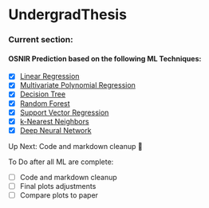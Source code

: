 # UndergradThesis

### Current section:
#### OSNIR Prediction based on the following ML Techniques:

- [x] [Linear Regression](/Machine%20Learning%20Techniques/Linear%20Regression/OSNIR_Linear_Regression.ipynb)
- [x] [Multivariate Polynomial Regression](/Machine%20Learning%20Techniques/Multivariate%20Polynomial%20Regression/OSNIR_Polynomial_Regression.ipynb)
- [x] [Decision Tree](/Machine%20Learning%20Techniques/Decision%20Tree/OSNIR_Decision_Tree.ipynb)
- [x] [Random Forest](/Machine%20Learning%20Techniques/Random%20Forest/OSNIR_Random_Forest.ipynb)
- [x] [Support Vector Regression](/Machine%20Learning%20Techniques/Support%20Vector%20Regression/OSNIR_SVR.ipynb)
- [x] [k-Nearest Neighbors](/Machine%20Learning%20Techniques/k-Nearest%20Neighbors/OSNIR_kNN.ipynb)
- [x] [Deep Neural Network](/Machine%20Learning%20Techniques/Neural%20Network/OSNIR_NeuralNetwork.ipynb)

Up Next: Code and markdown cleanup :robot:

To Do after all ML are complete:
- [ ] Code and markdown cleanup
- [ ] Final plots adjustments
- [ ] Compare plots to paper

